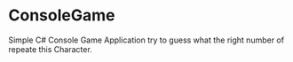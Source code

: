# ConsoleGame
Simple C# Console  Game Application
try to guess what the right number of repeate this Character.
